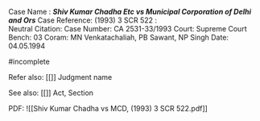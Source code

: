 Case Name : ***Shiv Kumar Chadha Etc vs Municipal Corporation of Delhi and Ors***
Case Reference: (1993) 3 SCR 522 :  
Neutral Citation:
Case Number: CA 2531-33/1993
Court: Supreme Court
Bench: 03
Coram: MN Venkatachaliah, PB Sawant, NP Singh
Date: 04.05.1994

#incomplete 

Refer also:
[[]]
Judgment name

See also:
[[]] 
Act, Section

PDF:
![[Shiv Kumar Chadha vs MCD, (1993) 3 SCR 522.pdf]]